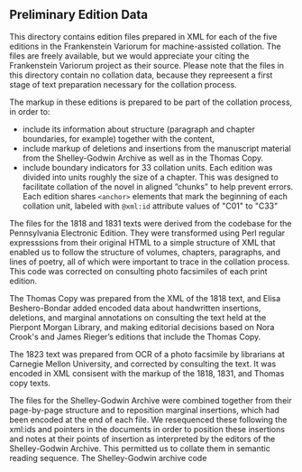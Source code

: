 ## Preliminary Edition Data

This directory contains edition files prepared in XML for each of the five editions
 in the Frankenstein Variorum for machine-assisted collation. The files are freely available, but
we would appreciate your citing the Frankenstein Variorum project as their source. Please note that
the files in this directory contain no collation data, because they repreesent a first stage of 
text preparation necessary for the collation process.  

The markup in these editions is prepared to be part of the collation process, in order to:
* include its 
information about structure (paragraph and chapter boundaries, for example) together
with the content, 
* include markup of deletions and insertions from the manuscript material from the Shelley-Godwin Archive as 
well as in the Thomas Copy. 
* include boundary indicators for 33 collation units. Each edition was divided into units roughly the size of a chapter. 
This was designed to facilitate collation of the novel in aligned ”chunks” to help prevent errors. Each edition shares
`<anchor>` elements that mark the beginning of each collation unit, labeled with `@xml:id` attribute values of "C01" to "C33"

The files for the 1818 and 1831 texts were derived from the codebase for the Pennsylvania Electronic Edition.
They were transformed using Perl regular expresssions from their original HTML to a simple structure of XML that enabled us to follow the structure of volumes,
chapters, paragraphs, and lines of poetry, all of which were important to trace in the collation process. This
code was corrected on consulting photo facsimiles of each print edition.

The Thomas Copy was prepared from the XML of the 1818 text, and Elisa Beshero-Bondar added encoded data about handwritten
insertions, deletions, and marginal annotations on consulting the text held at the Pierpont Morgan Library, and making editorial decisions
based on Nora Crook's and James Rieger’s editions that include the Thomas Copy. 

The 1823 text was prepared from OCR of a photo facsimile by librarians at Carnegie Mellon University, 
and corrected by consulting the text. It was encoded in XML consisent with the markup of 
the 1818, 1831, and Thomas copy texts.

The files for the Shelley-Godwin Archive were combined together from their page-by-page structure
and to reposition marginal insertions, which had been encoded at the end of each file. We 
resequenced these following the xml:ids and pointers in the documents in order to position these
insertions and notes at their points of insertion as interpreted by the editors of the Shelley-Godwin Archive.
This permitted us to collate them in semantic reading sequence. The Shelley-Godwin archive code 



